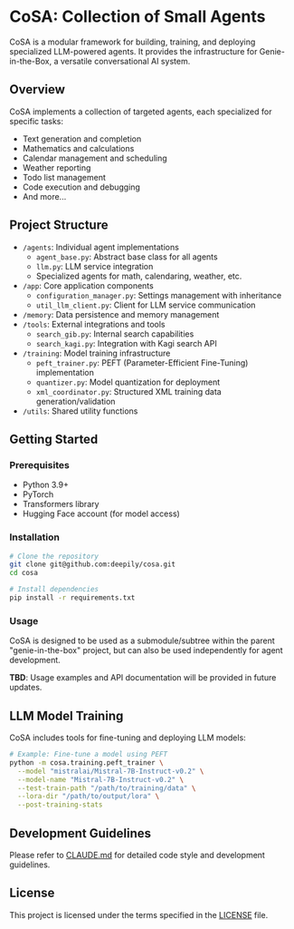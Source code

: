 # CoSA: Collection of Small Agents

CoSA is a modular framework for building, training, and deploying specialized LLM-powered agents. It provides the infrastructure for Genie-in-the-Box, a versatile conversational AI system.

## Overview

CoSA implements a collection of targeted agents, each specialized for specific tasks:
- Text generation and completion
- Mathematics and calculations
- Calendar management and scheduling
- Weather reporting
- Todo list management
- Code execution and debugging
- And more...

## Project Structure

- `/agents`: Individual agent implementations
  - `agent_base.py`: Abstract base class for all agents
  - `llm.py`: LLM service integration
  - Specialized agents for math, calendaring, weather, etc.
- `/app`: Core application components
  - `configuration_manager.py`: Settings management with inheritance
  - `util_llm_client.py`: Client for LLM service communication
- `/memory`: Data persistence and memory management
- `/tools`: External integrations and tools
  - `search_gib.py`: Internal search capabilities
  - `search_kagi.py`: Integration with Kagi search API
- `/training`: Model training infrastructure
  - `peft_trainer.py`: PEFT (Parameter-Efficient Fine-Tuning) implementation
  - `quantizer.py`: Model quantization for deployment
  - `xml_coordinator.py`: Structured XML training data generation/validation
- `/utils`: Shared utility functions

## Getting Started

### Prerequisites

- Python 3.9+
- PyTorch
- Transformers library
- Hugging Face account (for model access)

### Installation

```bash
# Clone the repository
git clone git@github.com:deepily/cosa.git
cd cosa

# Install dependencies
pip install -r requirements.txt
```

### Usage

CoSA is designed to be used as a submodule/subtree within the parent "genie-in-the-box" project, but can also be used independently for agent development.

**TBD**: Usage examples and API documentation will be provided in future updates.

## LLM Model Training

CoSA includes tools for fine-tuning and deploying LLM models:

```bash
# Example: Fine-tune a model using PEFT
python -m cosa.training.peft_trainer \
  --model "mistralai/Mistral-7B-Instruct-v0.2" \
  --model-name "Mistral-7B-Instruct-v0.2" \
  --test-train-path "/path/to/training/data" \
  --lora-dir "/path/to/output/lora" \
  --post-training-stats
```

## Development Guidelines

Please refer to [CLAUDE.md](./CLAUDE.md) for detailed code style and development guidelines.

## License

This project is licensed under the terms specified in the [LICENSE](./LICENSE) file.